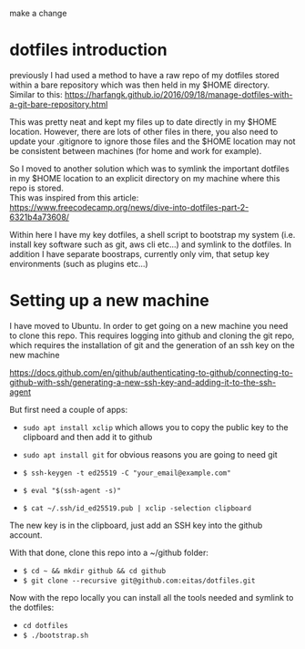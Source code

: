 make a change
# dotfiles introduction

previously I had used a method to have a raw repo of my dotfiles stored within a bare repository which was then held in
my $HOME directory.  Similar to this:
https://harfangk.github.io/2016/09/18/manage-dotfiles-with-a-git-bare-repository.html

This was pretty neat and kept my files up to date directly in my $HOME location.  However, there are lots of other files
in there, you also need to update your .gitignore to ignore those files and the $HOME location may not be consistent
between machines (for home and work for example).  

So I moved to another solution which was to symlink the important dotfiles in my $HOME location to an explicit directory
on my machine where this repo is stored.  
This was inspired from this article: https://www.freecodecamp.org/news/dive-into-dotfiles-part-2-6321b4a73608/

Within here I have my key dotfiles, a shell script to bootstrap my system (i.e. install key software such as git, aws
cli etc...) and symlink to the dotfiles.  In addition I have separate boostraps, currently only vim, that setup key
environments (such as plugins etc...)

# Setting up a new machine

I have moved to Ubuntu.  In order to get going on a new machine you need to clone this repo.  This requires logging into github
and cloning the git repo, which requires the installation of git and the generation of an ssh key on the new machine

https://docs.github.com/en/github/authenticating-to-github/connecting-to-github-with-ssh/generating-a-new-ssh-key-and-adding-it-to-the-ssh-agent

But first need a couple of apps:

* `sudo apt install xclip` which allows you to copy the public key to the clipboard and then add it to github
* `sudo apt install git` for obvious reasons you are going to need git

* `$ ssh-keygen -t ed25519 -C "your_email@example.com"`
* `$ eval "$(ssh-agent -s)"`
* `$ cat ~/.ssh/id_ed25519.pub | xclip -selection clipboard`

The new key is in the clipboard, just add an SSH key into the github account.

With that done, clone this repo into a ~/github folder:

* `$ cd ~ && mkdir github && cd github`
* `$ git clone --recursive git@github.com:eitas/dotfiles.git`

Now with the repo locally you can install all the tools needed and symlink
to the dotfiles:

* `cd dotfiles`
* `$ ./bootstrap.sh`


